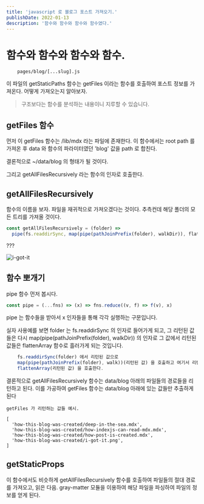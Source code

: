 ```yaml
---
title: 'javascript 로 블로그 포스트 가져오기.'
publishDate: 2022-01-13
description: '함수와 함수와 함수와 함수였다.'
---
```


# 함수와 함수와 함수와 함수.

```
    pages/blog/[...slug].js
```

이 파일의 getStaticPaths 함수는 getFiles 이라는 함수를 호출하여 포스트 정보를 가져온다.
어떻게 가져오는지 알아보자.

> 구조보다는 함수를 분석하는 내용이니 지루할 수 있습니다.

## getFiles 함수

먼저 이 getFiles 함수는 /lib/mdx 라는 파일에 존재한다.
이 함수에서는 root path 를 가져온 후 data 와 함수의 파라미터였던 'blog' 값을 path 로 합친다.

결론적으로 ~/data/blog 의 형태가 될 것이다.

그리고 getAllFilesRecursively 라는 함수의 인자로 호출한다.

## getAllFilesRecursively

함수의 이름을 보자. 파일을 재귀적으로 가져오겠다는 것이다. 추측컨데 해당 폴더의 모든 트리를 가져올 것이다.

```javascript
const getAllFilesRecursively = (folder) =>
  pipe(fs.readdirSync, map(pipe(pathJoinPrefix(folder), walkDir)), flattenArray)(folder)
```

???

![i-got-it](/static/images/i-got-it.png)

## 함수 뽀개기

pipe 함수 먼저 봅시다.

```javascript
const pipe = (...fns) => (x) => fns.reduce((v, f) => f(v), x)
```

pipe 는 함수들을 받아서 x 인자들을 통해 각각 실행하는 구문입니다.

실자 사용예를 보면 folder 는 fs.readdirSync 의 인자로 들어가게 되고, 그 리턴된 값들은 다시 map(pipe(pathJoinPrefix(folder), walkDir)) 의 인자로 그 값에서 리턴된 값들은 flattenArray 함수로 흘러가게 되는 것입니다.

```javascript
    fs.readdirSync(folder) 에서 리턴된 값으로
    map(pipe(pathJoinPrefix(folder), walk))(리턴된 값) 을 호출하고 여기서 리턴된 값으로
    flattenArray(리턴된 값) 을 호출한다.
```

결론적으로 getAllFilesRecursively 함수는 data/blog 아래의 파일들의 경로들을 리턴하고 된다.
이를 가공하여 getFiles 함수는 data/blog 아래에 있는 값들만 추출하게 된다

```
getFiles 가 리턴하는 값들 예시.

[
  'how-this-blog-was-created/deep-in-the-sea.mdx',
  'how-this-blog-was-created/how-indexjs-can-read-mdx.mdx',
  'how-this-blog-was-created/how-post-is-created.mdx',
  'how-this-blog-was-created/i-got-it.png',
]
```

## getStaticProps

이 함수에서도 비슷하게 getAllFilesRecursively 함수를 호출하여 파일들의 절대 경로를 가져오고, 읽은 다음.
gray-matter 모듈을 이용하여 해당 파일을 파싱하여 파일의 정보를 얻게 된다.
